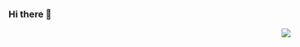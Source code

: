 ### Hi there 👋
<img align="right" src="https://github-readme-stats.vercel.app/api?username=xb-bxy&show_icons=true&title_color=ff2686&icon_color=FB7299&text_color=FB7299&bg_color=ffffff&hide_title=false&locale=cn" />
<!--
**xb-bxy/xb-bxy** is a ✨ _special_ ✨ repository because its `README.md` (this file) appears on your GitHub profile.

Here are some ideas to get you started:

- 🔭 I’m currently working on ...
- 🌱 I’m currently learning ...
- 👯 I’m looking to collaborate on ...
- 🤔 I’m looking for help with ...
- 💬 Ask me about ...
- 📫 How to reach me: ...
- 😄 Pronouns: ...
- ⚡ Fun fact: ...
-->
.1
